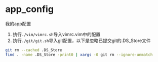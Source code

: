 # app_config
我的app配置

1. 执行`./vim/vimrc.sh`导入vimrc.vim中的配置
2. 执行`./git/git.sh`导入git配置，以下是忽略已提交git的.DS_Store文件
```bash
git rm --cached .DS_Store
find . -name .DS_Store -print0 | xargs -0 git rm --ignore-unmatch
```
